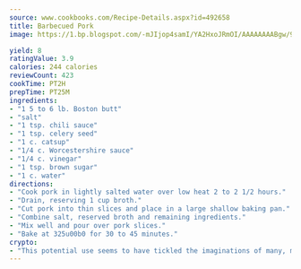 ```yaml
---
source: www.cookbooks.com/Recipe-Details.aspx?id=492658
title: Barbecued Pork
image: https://1.bp.blogspot.com/-mJIjop4samI/YA2HxoJRmOI/AAAAAAAABgw/9Q6cN5purxQQ0M3111-VxRXtHYk4x987wCLcBGAsYHQ/s320/19.png

yield: 8
ratingValue: 3.9
calories: 244 calories
reviewCount: 423
cookTime: PT2H
prepTime: PT25M
ingredients:
- "1 5 to 6 lb. Boston butt"
- "salt"
- "1 tsp. chili sauce"
- "1 tsp. celery seed"
- "1 c. catsup"
- "1/4 c. Worcestershire sauce"
- "1/4 c. vinegar"
- "1 tsp. brown sugar"
- "1 c. water"
directions:
- "Cook pork in lightly salted water over low heat 2 to 2 1/2 hours."
- "Drain, reserving 1 cup broth."
- "Cut pork into thin slices and place in a large shallow baking pan."
- "Combine salt, reserved broth and remaining ingredients."
- "Mix well and pour over pork slices."
- "Bake at 325u00b0 for 30 to 45 minutes."
crypto:
- "This potential use seems to have tickled the imaginations of many, many bitcoin fanciers."
---
```

